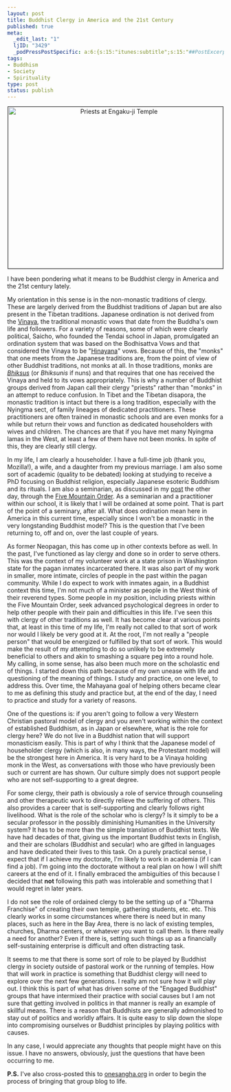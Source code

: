 ```yaml
--- 
layout: post
title: Buddhist Clergy in America and the 21st Century
published: true
meta: 
  _edit_last: "1"
  ljID: "3429"
  _podPressPostSpecific: a:6:{s:15:"itunes:subtitle";s:15:"##PostExcerpt##";s:14:"itunes:summary";s:15:"##PostExcerpt##";s:15:"itunes:keywords";s:17:"##WordPressCats##";s:13:"itunes:author";s:10:"##Global##";s:15:"itunes:explicit";s:2:"No";s:12:"itunes:block";s:2:"No";}
tags: 
- Buddhism
- Society
- Spirituality
type: post
status: publish
---
```

<p align="center"><a href="http://www.flickr.com/photos/albill/1432539348/" title="Priests at Engaku-ji Temple"><img src="http://farm2.static.flickr.com/1384/1432539348_f163386b9a.jpg" width="500" height="375" border="1" alt="Priests at Engaku-ji Temple" /></a></p>
I have been pondering what it means to be Buddhist clergy in America and the 21st century lately. 

My orientation in this sense is in the non-monastic traditions of clergy. These are largely derived from the Buddhist traditions of Japan but are also present in the Tibetan traditions. Japanese ordination is not derived from the <a href="http://en.wikipedia.org/wiki/Vinaya">Vinaya</a>, the traditional monastic vows that date from the Buddha's own life and followers. For a variety of reasons, some of which were clearly political, Saicho, who founded the Tendai school in Japan, promulgated an ordination system that was based on the Bodhisattva Vows and that considered the Vinaya to be "<a href="http://en.wikipedia.org/wiki/Hinayana">Hinayana</a>" vows. Because of this, the "monks" that one meets from the Japanese traditions are, from the point of view of other Buddhist traditions, not monks at all. In those traditions, monks are <em><a href="http://en.wikipedia.org/wiki/Bhikkhu">Bhiksus</a></em> (or <em>Bhiksunis</em> if nuns) and that requires that one has received the Vinaya and held to its vows appropriately. This is why a number of Buddhist groups derived from Japan call their clergy "priests" rather than "monks" in an attempt to reduce confusion. In Tibet and the Tibetan disapora, the monastic tradition is intact but there is a long tradition, especially with the Nyingma sect, of family lineages of dedicated practitioners. These practitioners are often trained in monastic schools and are even monks for a while but return their vows and function as dedicated householders with wives and children. The chances are that if you have met many Nyingma lamas in the West, at least a few of them have not been monks. In spite of this, they are clearly still clergy. 

In my life, I am clearly a householder. I have a full-time job (thank you, Mozilla!), a wife, and a daughter from my previous marriage. I am also some sort of academic (quality to be debated) looking at studying to receive a PhD focusing on Buddhist religion, especially Japanese esoteric Buddhism and its rituals. I am also a seminarian, as discussed in my <a href="http://www.arcanology.com/2008/11/08/five-mountain-buddhist-seminary/">post</a> the other day, through the <a href="http://www.five-mountain.org/">Five Mountain Order</a>. As a seminarian and a practitioner within our school, it is likely that I will be ordained at some point. That is part of the point of a seminary, after all. What does ordination mean here in America in this current time, especially since I won't be a monastic in the very longstanding Buddhist model? This is the question that I've been returning to, off and on, over the last couple of years.

As former Neopagan, this has come up in other contexts before as well. In the past, I've functioned as lay clergy and done so in order to serve others. This was the context of my volunteer work at a state prison in Washington state for the pagan inmates incarcerated there. It was also part of my work in smaller, more intimate, circles of people in the past within the pagan community. While I do expect to work with inmates again, in a Buddhist context this time, I'm not much of a minister as people in the West think of their reverend types. Some people in my position, including priests within the Five Mountain Order, seek advanced psychological degrees in order to help other people with their pain and difficulties in this life. I've seen this with clergy of other traditions as well. It has become clear at various points that, at least in this time of my life, I'm really not called to that sort of work nor would I likely be very good at it. At the root, I'm not really a "people person" that would be energized or fulfilled by that sort of work. This would make the result of my attempting to do so unlikely to be extremely beneficial to others and akin to smashing a square peg into a round hole. My calling, in some sense, has also been much more on the scholastic end of things. I started down this path because of my own unease with life and questioning of the meaning of things. I study and practice, on one level, to address this. Over time, the Mahayana goal of helping others became clear to me as defining this study and practice but, at the end of the day, I need to practice and study for a variety of reasons. 

One of the questions is: if you aren't going to follow a very Western Christian pastoral model of clergy and you aren't working within the context of established Buddhism, as in Japan or elsewhere, what is the role for clergy here? We do not live in a Buddhist nation that will support monasticism easily. This is part of why I think that the Japanese model of householder clergy (which is also, in many ways, the Protestant model) will be the strongest here in America. It is very hard to be a Vinaya holding monk in the West, as conversations with those who have previously been such or current are has shown. Our culture simply does not support people who are not self-supporting to a great degree.

For some clergy, their path is obviously a role of service through counseling and other therapeutic work to directly relieve the suffering of others. This also provides a career that is self-supporting and clearly follows right livelihood. What is the role of the scholar who is clergy? Is it simply to be a secular professor in the possibly diminishing Humanities in the University system? It has to be more than the simple translation of Buddhist texts. We have had decades of that, giving us the important Buddhist texts in English, and their are scholars (Buddhist and secular) who are gifted in languages and have dedicated their lives to this task. On a purely practical sense, I expect that if I achieve my doctorate, I'm likely to work in academia (if I can find a job). I'm going into the doctorate without a real plan on how I will shift careers at the end of it. I finally embraced the ambiguities of this because I decided that <strong>not</strong> following this path was intolerable and something that I would regret in later years.

I do not see the role of ordained clergy to be the setting up of a "Dharma Franchise" of creating their own temple, gathering students, etc. etc. This clearly works in some circumstances where there is need but in many places, such as here in the Bay Area, there is no lack of existing temples, churches, Dharma centers, or whatever you want to call them. Is there really a need for another? Even if there is, setting such things up as a financially self-sustaining enterprise is difficult and often distracting task.

It seems to me that there is some sort of role to be played by Buddhist clergy in society outside of pastoral work or the running of temples. How that will work in practice is something that Buddhist clergy will need to explore over the next few generations. I really am not sure how it will play out. I think this is part of what has driven some of the "Engaged Buddhist" groups that have intermixed their practice with social causes but I am not sure that getting involved in politics in that manner is really an example of skillful means. There is a reason that Buddhists are generally admonished to stay out of politics and worldly affairs. It is quite easy to slip down the slope into compromising ourselves or Buddhist principles by playing politics with causes. 

In any case, I would appreciate any thoughts that people might have on this issue. I have no answers, obviously, just the questions that have been occurring to me. 

<strong>P.S.</strong> I've also cross-posted this to <a href="http://www.onesangha.org">onesangha.org</a> in order to begin the process of bringing that group blog to life.
